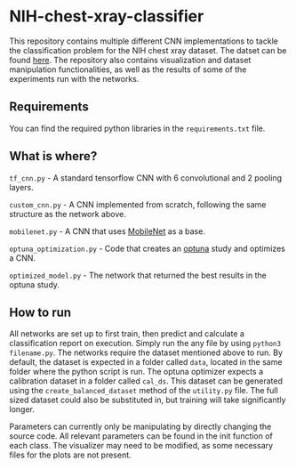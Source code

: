 # NIH-chest-xray-classifier

This repository contains multiple different CNN implementations to tackle the classification problem for the NIH  chest xray dataset. 
The datset can be found [here](https://www.kaggle.com/nickuzmenkov/nih-chest-xrays-tfrecords). 
The repository also contains visualization and dataset manipulation functionalities, as well as the results of some of the experiments run with the networks.

## Requirements

You can find the required python libraries in the ```requirements.txt``` file.

## What is where?

```tf_cnn.py``` - A standard tensorflow CNN with 6 convolutional and 2 pooling layers.

```custom_cnn.py``` - A CNN implemented from scratch, following the same structure as the network above.

```mobilenet.py``` - A CNN that uses [MobileNet](https://arxiv.org/abs/1704.04861) as a base.

```optuna_optimization.py``` - Code that creates an [optuna](https://optuna.org/) study and optimizes a CNN.

```optimized_model.py``` - The network that returned the best results in the optuna study.


## How to run

All networks are set up to first train, then predict and calculate a classification report on execution. 
Simply run the any file by using ```python3 filename.py```.
The networks require the dataset mentioned above to run. 
By default, the dataset is expected in a folder called ```data```, located in the same folder where the python script is run.
The optuna optimizer expects a calibration dataset in a folder called ```cal_ds```. 
This dataset can be generated using the ```create_balanced_dataset``` method of the ```utility.py``` file.
The full sized dataset could also be substituted in, but training will take significantly longer.

Parameters can currently only be manipulating by directly changing the source code.
All relevant parameters can be found in the init function of each class.
The visualizer may need to be modified, as some necessary files for the plots are not present.
